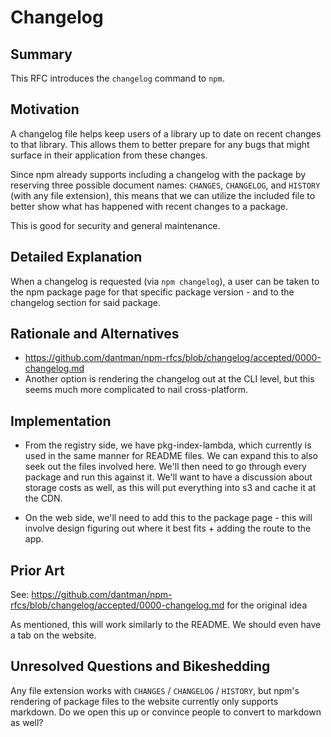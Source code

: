 # Changelog

## Summary

This RFC introduces the `changelog` command to `npm`.

## Motivation

A changelog file helps keep users of a library up to date on recent changes to
that library. This allows them to better prepare for any bugs that might
surface in their application from these changes.

Since npm already supports including a changelog with the package by reserving
three possible document names: `CHANGES`, `CHANGELOG`, and `HISTORY`
(with any file extension), this means that we can utilize the included file to
better show what has happened with recent changes to a package.

This is good for security and general maintenance.

## Detailed Explanation

When a changelog is requested (via `npm changelog`), a user can be taken to the
npm package page for that specific package version - and to the changelog
section for said package.

## Rationale and Alternatives

- https://github.com/dantman/npm-rfcs/blob/changelog/accepted/0000-changelog.md
- Another option is rendering the changelog out at the CLI level, but this
seems much more complicated to nail cross-platform.

## Implementation

- From the registry side, we have pkg-index-lambda, which currently is used in
the same manner for README files. We can expand this to also seek out the files
involved here. We'll then need to go through every package and run this against
it. We'll want to have a discussion about storage costs as well, as this will
put everything into s3 and cache it at the CDN.

- On the web side, we'll need to add this to the package page - this will
involve design figuring out where it best fits + adding the route to the app.

## Prior Art

See: https://github.com/dantman/npm-rfcs/blob/changelog/accepted/0000-changelog.md for the original idea

As mentioned, this will work similarly to the README. We should even have a tab on the website.

## Unresolved Questions and Bikeshedding

Any file extension works with `CHANGES` / `CHANGELOG` / `HISTORY`, but npm's
rendering of package files to the website currently only supports markdown. Do
we open this up or convince people to convert to markdown as well?